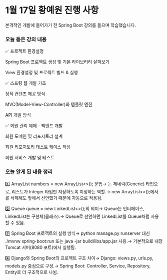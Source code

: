 # 1월 17일 황예원 진행 사항

본격적인 개발에 들어가기 전 Spring Boot 강의를 들으며 학습했습니다.

### 오늘 듣은 강의 내용

✅ 프로젝트 환경설정

Spring Boot 프로젝트 생성 및 기본 라이브러리 살펴보기

View 환경설정 및 프로젝트 빌드 & 실행

✅ 스프링 웹 개발 기초

정적 컨텐츠 제공 방식

MVC(Model-View-Controller)와 템플릿 엔진

API 개발 방식

✅ 회원 관리 예제 - 백엔드 개발

회원 도메인 및 리포지토리 설계

회원 리포지토리 테스트 케이스 작성

회원 서비스 개발 및 테스트

### 오늘 알게 된 내용 정리

1️⃣ ArrayList<Integer> numbers = new ArrayList<>(); 문법→ <Integer>는 제네릭(Generic) 타입으로, 리스트가 Integer 타입만 저장하도록 지정하는 역할.→ new ArrayList<>();에서 <Integer>를 삭제해도 앞에서 선언했기 때문에 자동으로 적용됨.

2️⃣ Queue<Integer> queue = new LinkedList<>();의 의미→ Queue는 인터페이스, LinkedList는 구현체(클래스).→ Queue<Integer>로 선언하면 LinkedList를 Queue처럼 사용할 수 있음.

3️⃣ Spring Boot 프로젝트의 실행 방식→ python manage.py runserver 대신 ./mvnw spring-boot:run 또는 java -jar build/libs/app.jar 사용.→ 기본적으로 내장 Tomcat 서버(8080 포트)에서 실행됨.

4️⃣ Django와 Spring Boot의 프로젝트 구조 차이→ Django: views.py, urls.py, models.py 중심으로 구성.→ Spring Boot: Controller, Service, Repository, Entity로 더 구조적으로 나뉨.
